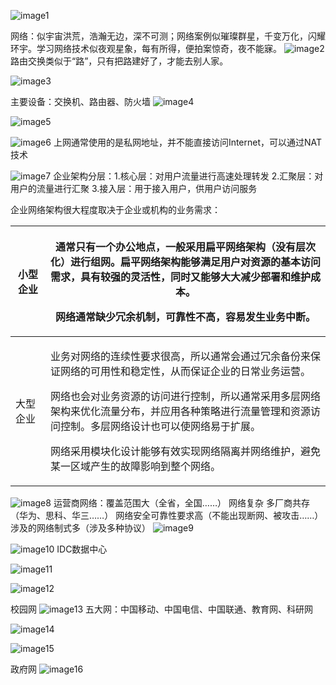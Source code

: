 ![image1](D:/note/HCIA/resources/4c280ee867b84ea286c208557426e81d.jpg)

网络：似宇宙洪荒，浩瀚无边，深不可测；网络案例似璀璨群星，千变万化，闪耀环宇。学习网络技术似夜观星象，每有所得，便拍案惊奇，夜不能寐。
![image2](D:/note/HCIA/resources/70012275465b47b9b82e7d3f8ad4a633.jpg)
路由交换类似于“路”，只有把路建好了，才能去别人家。

![image3](D:/note/HCIA/resources/6f8ccf0540a64bdc8dc67cf6d2e1ca97.jpg)

主要设备：交换机、路由器、防火墙
![image4](D:/note/HCIA/resources/474ad00000f04933b6e9f47305050a3f.jpg)

![image5](D:/note/HCIA/resources/6faad7bd0fa843419dacc78c54e5b5d6.jpg)

![image6](D:/note/HCIA/resources/e6ab02638e2047ac985075f85c2a0e2e.jpg)
上网通常使用的是私网地址，并不能直接访问Internet，可以通过NAT技术

![image7](D:/note/HCIA/resources/3ff6a47002d3463b8b3de0135c78b595.jpg)
企业架构分层：1.核心层：对用户流量进行高速处理转发
 2.汇聚层：对用户的流量进行汇聚
 3.接入层：用于接入用户，供用户访问服务

企业网络架构很大程度取决于企业或机构的业务需求：
<table>
<colgroup>
<col style="width: 11%" />
<col style="width: 88%" />
</colgroup>
<thead>
<tr class="header">
<th>小型企业</th>
<th><p>通常只有一个办公地点，一般采用扁平网络架构（没有层次化）进行组网。扁平网络架构能够满足用户对资源的基本访问需求，具有较强的灵活性，同时又能够大大减少部署和维护成本。</p>
<p>网络通常缺少冗余机制，可靠性不高，容易发生业务中断。</p></th>
</tr>
</thead>
<tbody>
<tr class="odd">
<td>大型企业</td>
<td><p>业务对网络的连续性要求很高，所以通常会通过冗余备份来保证网络的可用性和稳定性，从而保证企业的日常业务运营。</p>
<p>网络也会对业务资源的访问进行控制，所以通常采用多层网络架构来优化流量分布，并应用各种策略进行流量管理和资源访问控制。多层网络设计也可以使网络易于扩展。</p>
<p>网络采用模块化设计能够有效实现网络隔离并网络维护，避免某一区域产生的故障影响到整个网络。</p></td>
</tr>
</tbody>
</table>

![image8](D:/note/HCIA/resources/ba9bc61b40c74428925b37ba85b5b61a.jpg)
运营商网络：覆盖范围大（全省，全国……）
 网络复杂
 多厂商共存（华为、思科、华三……）
 网络安全可靠性要求高（不能出现断网、被攻击……）
 涉及的网络制式多（涉及多种协议）
![image9](D:/note/HCIA/resources/04033ad4b6d84384afcea55a8cb21375.jpg)

![image10](D:/note/HCIA/resources/5c49a340f4814df2a6d7a0a629c4e17c.jpg)
IDC数据中心

![image11](D:/note/HCIA/resources/8553070fe65844b7a0123584aa5f5be6.jpg)

![image12](D:/note/HCIA/resources/8ba862ba75604b8db03206829e2d3447.jpg)

校园网
![image13](D:/note/HCIA/resources/ff7d253160bb43ce91e928a7a155b24f.jpg)
五大网：中国移动、中国电信、中国联通、教育网、科研网

![image14](D:/note/HCIA/resources/53e883f0db774f5fb795b291e452268f.jpg)

![image15](D:/note/HCIA/resources/4e9b8e5d1c1c4ab9a157beec7f454760.jpg)

政府网
![image16](D:/note/HCIA/resources/16cb0a5d05df4f308dc538b045952088.jpg)

